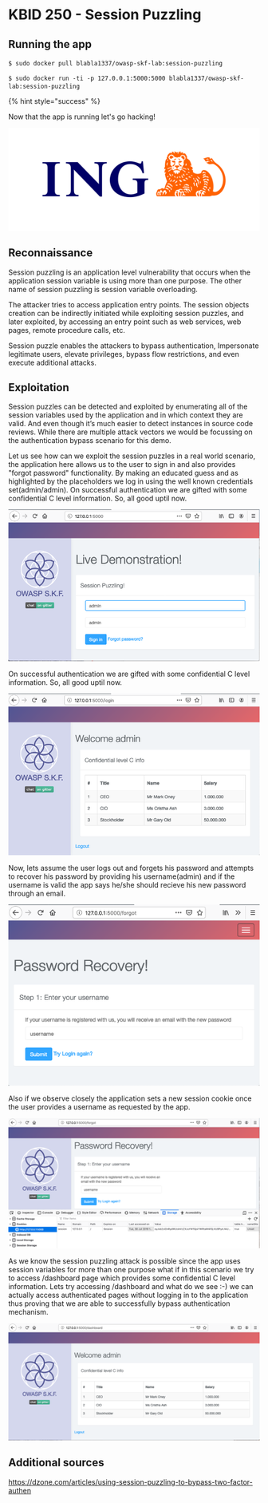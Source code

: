 # KBID 250 - Session Puzzling


## Running the app


```text
$ sudo docker pull blabla1337/owasp-skf-lab:session-puzzling
```

```text
$ sudo docker run -ti -p 127.0.0.1:5000:5000 blabla1337/owasp-skf-lab:session-puzzling
```

{% hint style="success" %}

Now that the app is running let's go hacking! 

![Docker image and write-up thanks to ING!](.gitbook/assets/ing_primary_logo.png)

## Reconnaissance

Session puzzling is an application level vulnerability that occurs when the application session variable is using more than one purpose. The other name of session puzzling is session variable overloading.

The attacker tries to access application entry points. The session objects creation can be indirectly initiated while exploiting session puzzles, and later exploited, by accessing an entry point such as web services, web pages, remote procedure calls, etc.

Session puzzle enables the attackers to bypass authentication, Impersonate legitimate users, elevate privileges, bypass flow restrictions, and even execute additional attacks.


## Exploitation

Session puzzles can be detected and exploited by enumerating all of the session variables used by the application and in which context they are valid. And even though it’s much easier to detect instances in source code reviews. While there are multiple attack vectors we would be focussing on the authentication bypass scenario for this demo.

Let us see how can we exploit the session puzzles in a real world scenario, the application here allows us to the user to sign in and also provides "forgot password" functionality. By making an educated guess and as highlighted by the placeholders we log in using the well known credentials set(admin/admin). On successful authentication we are gifted with some confidential C level information. So, all good uptil now.


![](.gitbook/assets/sp1.png)

On successful authentication we are gifted with some confidential C level information. So, all good uptil now.

![](.gitbook/assets/sp2.png)

Now, lets assume the user logs out and forgets his password and attempts to recover his password by providing his username(admin) and if the username is valid the app says he/she should recieve his new password through an email.

![](.gitbook/assets/sp3.png)

Also if we observe closely the application sets a new session cookie once the user provides a username as requested by the app.

![](.gitbook/assets/sp31.png)

As we know the session puzzling attack is possible since the app uses session variables for more than one purpose what if in this scenario we try to access /dashboard page which provides some confidential C level information. Lets try accessing /dashboard and what do we see :-) we can actually access authenticated pages without logging in to the application thus proving that we are able to successfully bypass authentication mechanism.

![](.gitbook/assets/sp4.png)


## Additional sources

https://dzone.com/articles/using-session-puzzling-to-bypass-two-factor-authen

